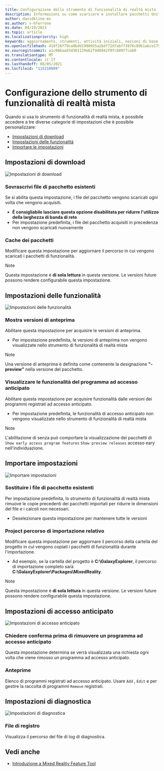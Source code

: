 ```yaml
---
title: Configurazione dello strumento di funzionalità di realtà mista
description: Informazioni su come scaricare e installare pacchetti Unity di Realtà mista dallo strumento di funzionalità MR per lo HoloLens e la realtà virtuale.
author: davidkline-ms
ms.author: v-hferrone
ms.date: 04/19/2021
ms.topic: article
ms.localizationpriority: high
keywords: aggiornamento, strumenti, attività iniziali, nozioni di base, unity, visual studio, toolkit, visore VR realtà mista, visore VR di windows mixed reality, visore per realtà virtuale, installazione, Windows, HoloLens, emulatore, unreal, openxr
ms.openlocfilehash: 419f26f79ca8bdd1998955a2bdf72dfabf73976c89b1abce175ef2cf60c9597b
ms.sourcegitcommit: a1c086aa83d381129e62f9d8942f0fc889ffcab0
ms.translationtype: MT
ms.contentlocale: it-IT
ms.lasthandoff: 08/05/2021
ms.locfileid: "115210909"
---
```

# <a name="configuring-the-mixed-reality-feature-tool"></a>Configurazione dello strumento di funzionalità di realtà mista

Quando si usa lo strumento di funzionalità di realtà mista, è possibile accedere a tre diverse categorie di impostazioni che è possibile personalizzare:

* [Impostazioni di download](#download-settings)
* [Impostazioni delle funzionalità](#feature-settings)
* [Importare le impostazioni](#import-settings)

## <a name="download-settings"></a>Impostazioni di download

![Impostazioni di download](images/FeatureToolSettings-Download.png)

### <a name="overwrite-existing-package-files"></a>Sovrascrivi file di pacchetto esistenti

Se si abilita questa impostazione, i file del pacchetto vengono scaricati ogni volta che vengono acquisiti. 

* **È consigliabile lasciare questa opzione disabilitata per ridurre l'utilizzo della larghezza di banda di rete**
* Per impostazione predefinita, i file del pacchetto acquisiti in precedenza non vengono scaricati nuovamente

### <a name="package-cache"></a>Cache dei pacchetti

Modificare questa impostazione per aggiornare il percorso in cui vengono scaricati i pacchetti di funzionalità.

> [!NOTE]
> Questa impostazione è **di sola lettura** in questa versione. Le versioni future possono rendere configurabile questa impostazione.

## <a name="feature-settings"></a>Impostazioni delle funzionalità

![Impostazioni delle funzionalità](images/FeatureToolSettings-Feature.png)

### <a name="show-preview-releases"></a>Mostra versioni di anteprima

Abilitare questa impostazione per acquisire le versioni di anteprima.
* Per impostazione predefinita, le versioni di anteprima non vengono visualizzate nello strumento di funzionalità di realtà mista 

> [!NOTE]
> Una versione di anteprima è definita come contenente la designazione **"-preview"** nella versione del pacchetto.

### <a name="show-early-access-program-features"></a>Visualizzare le funzionalità del programma ad accesso anticipato

Abilitare questa impostazione per acquisire funzionalità dalle versioni dei programmi registrati ad accesso anticipato.

* Per impostazione predefinita, le funzionalità di accesso anticipato non vengono visualizzate nello strumento di funzionalità di realtà mista 

> [!NOTE]
> L'abilitazione di senza può comportare la visualizzazione dei pacchetti di `Show early access program features` `Show preview releases` accesso eary nell'individuazione.

## <a name="import-settings"></a>Importare impostazioni

![Importare impostazioni](images/FeatureToolSettings-Import.png)

### <a name="replace-existing-package-files"></a>Sostituire i file di pacchetto esistenti

Per impostazione predefinita, lo strumento di funzionalità di realtà mista rimuove le copie precedenti dei pacchetti importati per ridurre le dimensioni del file e i calcoli non necessari. 

* Deselezionare questa impostazione per mantenere tutte le versioni

### <a name="project-relative-import-path"></a>Project percorso di importazione relativo

Modificare questa impostazione per aggiornare il percorso della cartella del progetto in cui vengono copiati i pacchetti di funzionalità durante l'importazione. 

* Ad esempio, se la cartella del progetto è **C:\GalaxyExplorer**, il percorso di importazione completo sarà **C:\GalaxyExplorer\Packages\MixedReality**.

> [!NOTE]
> Questa impostazione è **di sola lettura** in questa versione. Le versioni future possono rendere configurabile questa impostazione.

## <a name="early-access-settings"></a>Impostazioni di accesso anticipato

![Impostazioni di accesso anticipato](images/FeatureToolSettings-EarlyAccess.png)
 
### <a name="ask-for-confirmation-before-removing-an-early-access-program"></a>Chiedere conferma prima di rimuovere un programma ad accesso anticipato

Questa impostazione determina se verrà visualizzata una richiesta ogni volta che viene rimosso un programma ad accesso anticipato.

### <a name="my-previews"></a>Anteprime

Elenco di programmi registrati ad accesso anticipato. Usare `Add` , `Edit` e per gestire la raccolta di programmi `Remove` registrati.

## <a name="diagnostic-settings"></a>Impostazioni di diagnostica

![Impostazioni di diagnostica](images/FeatureToolSettings-Diagnostics.png)

### <a name="log-file"></a>File di registro

Visualizza il percorso del file di log di diagnostica.

## <a name="see-also"></a>Vedi anche

- [Introduzione a Mixed Reality Feature Tool](welcome-to-mr-feature-tool.md)